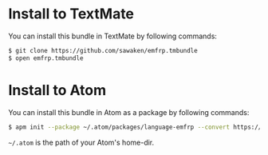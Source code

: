 # Install to TextMate

You can install this bundle in TextMate by following commands:

```sh
$ git clone https://github.com/sawaken/emfrp.tmbundle
$ open emfrp.tmbundle
```

# Install to Atom

You can install this bundle in Atom as a package by following commands:

```sh
$ apm init --package ~/.atom/packages/language-emfrp --convert https://github.com/sawaken/emfrp.tmbundle
```

`~/.atom` is the path of your Atom's home-dir. 
